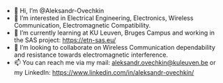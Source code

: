 - 👋 Hi, I’m @Aleksandr-Ovechkin
- 👀 I’m interested in Electrical Engineering, Electronics, Wireless Communication, Electromagnetic Compatibility.
- 🌱 I’m currently learning at KU Leuven, Bruges Campus and working in the SAS project: https://etn-sas.eu/
- 💞️ I’m looking to collaborate on Wireless Communication dependability and resistance towards electromagnetic interference.
- 📫 You can reach me via my mail: aleksandr.ovechkin@kuleuven.be or my LinkedIn: https://www.linkedin.com/in/aleksandr-ovechkin/

<!---
Aleksandr-Ovechkin/Aleksandr-Ovechkin is a ✨ special ✨ repository because its `README.md` (this file) appears on your GitHub profile.
You can click the Preview link to take a look at your changes.
--->
